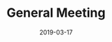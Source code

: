 ---
sitemap: false
subtitle: ""
layout: default
categories: events

img: gm.png
thumbnail: gm.png

title: "General Meeting"
description:
date: 2019-03-17
location: KL 208
start-time: 4 PM
end-time: 6 PM  
---